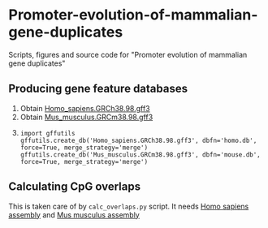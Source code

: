 # Promoter-evolution-of-mammalian-gene-duplicates
Scripts, figures and source code for "Promoter evolution of mammalian gene duplicates"

## Producing gene feature databases
1. Obtain [Homo_sapiens.GRCh38.98.gff3](https://ftp.ensembl.org/pub/release-98/gff3/homo_sapiens/Homo_sapiens.GRCh38.98.chr.gff3.gz)
2. Obtain [Mus_musculus.GRCm38.98.gff3](https://ftp.ensembl.org/pub/release-98/gff3/mus_musculus/Mus_musculus.GRCm38.98.chr.gff3.gz)
3.     import gffutils
       gffutils.create_db('Homo_sapiens.GRCh38.98.gff3', dbfn='homo.db', force=True, merge_strategy='merge')
       gffutils.create_db('Mus_musculus.GRCm38.98.gff3', dbfn='mouse.db', force=True, merge_strategy='merge')
       
## Calculating CpG overlaps 
This is taken care of by `calc_overlaps.py` script. It needs [Homo sapiens assembly](https://ftp.ensembl.org/pub/release-98/fasta/homo_sapiens/dna/Homo_sapiens.GRCh38.dna_sm.primary_assembly.fa.gz) and [Mus musculus assembly](https://ftp.ensembl.org/pub/release-98/fasta/mus_musculus/dna/Mus_musculus.GRCm38.dna_sm.primary_assembly.fa.gz)
